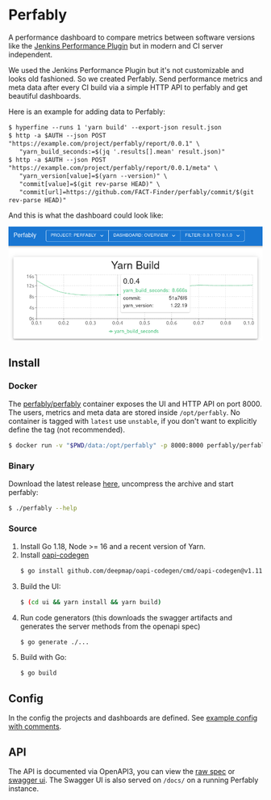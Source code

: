 # Perfably

A performance dashboard to compare metrics between software versions like the
[Jenkins Performance Plugin](https://plugins.jenkins.io/performance/) but in
modern and CI server independent.

We used the Jenkins Performance Plugin but it's not customizable and looks old
fashioned. So we created Perfably. Send performance metrics and meta data after
every CI build via a simple HTTP API to perfably and get beautiful dashboards.

Here is an example for adding data to Perfably:

```
$ hyperfine --runs 1 'yarn build' --export-json result.json
$ http -a $AUTH --json POST "https://example.com/project/perfably/report/0.0.1" \
   "yarn_build_seconds:=$(jq '.results[].mean' result.json)"
$ http -a $AUTH --json POST "https://example.com/project/perfably/report/0.0.1/meta" \
   "yarn_version[value]=$(yarn --version)" \
   "commit[value]=$(git rev-parse HEAD)" \
   "commit[url]=https://github.com/FACT-Finder/perfably/commit/$(git rev-parse HEAD)"
```

And this is what the dashboard could look like:

![example image](./.github/example.png)

## Install

### Docker

The [perfably/perfably](https://hub.docker.com/r/perfably/perfably) container
exposes the UI and HTTP API on port 8000. The users, metrics and meta data are
stored inside `/opt/perfably`. No container is tagged with `latest` use
`unstable`, if you don't want to explicitly define the tag (not recommended).

```bash
$ docker run -v "$PWD/data:/opt/perfably" -p 8000:8000 perfably/perfably:$VERSION
```

### Binary

Download the latest release
[here](https://github.com/FACT-Finder/perfably/releases/latest), uncompress the
archive and start perfably:

```bash
$ ./perfably --help
```

### Source

1. Install Go 1.18, Node >= 16 and a recent version of Yarn.
1. Install [oapi-codegen](https://github.com/deepmap/oapi-codegen)
   ```bash
   $ go install github.com/deepmap/oapi-codegen/cmd/oapi-codegen@v1.11.0
   ```
1. Build the UI:
   ```bash
   $ (cd ui && yarn install && yarn build)
   ```
1. Run code generators (this downloads the swagger artifacts and generates the
   server methods from the openapi spec)
   ```bash
   $ go generate ./...
   ```
1. Build with Go:
   ```bash
   $ go build
   ```

## Config

In the config the projects and dashboards are defined. See [example config with
comments](./config.example.yml).

## API

The API is documented via OpenAPI3, you can view the [raw spec](./openapi.yaml)
or
[swagger ui](https://editor.swagger.io/?url=https://raw.githubusercontent.com/FACT-Finder/perfably/main/openapi.yaml).
The Swagger UI is also served on `/docs/` on a running Perfably instance.
